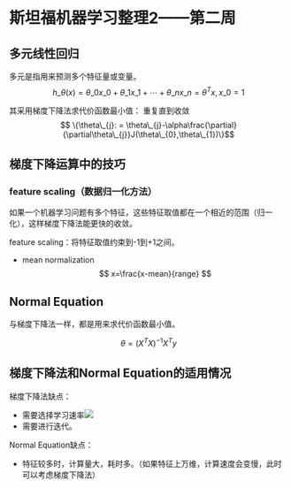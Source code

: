 # 斯坦福机器学习整理2——第二周
<script type="text/javascript"
 src="http://cdn.mathjax.org/mathjax/latest/MathJax.js?config=TeX-AMS-MML_HTMLorMML">
</script>
## 多元线性回归
多元是指用来预测多个特征量或变量。
$$ h\_{\theta}(x)=\theta\_{0}x\_{0}+\theta\_{1}x\_{1}+\cdots+\theta\_{n}x\_{n}=\theta^{T}x,x\_{0}=1$$

其采用梯度下降法求代价函数最小值：
重复直到收敛$$ \{\theta\_{j}: = \theta\_{j}-\alpha\frac{\partial}{\partial\theta\_{j}}J(\theta\_{0},\theta\_{1})\}$$

## 梯度下降运算中的技巧

### feature scaling（数据归一化方法）
如果一个机器学习问题有多个特征，这些特征取值都在一个相近的范围（归一化），这样梯度下降法能更快的收敛。

feature scaling：将特征取值约束到-1到+1之间。

- mean normalization $$ x=\frac{x-mean}{range} $$

## Normal Equation

与梯度下降法一样，都是用来求代价函数最小值。

$$ \theta=(X^{T}X)^{-1}X^{T}y $$

## 梯度下降法和Normal Equation的适用情况

梯度下降法缺点：

- 需要选择学习速率<img src="http://www.forkosh.com/mathtex.cgi? \alpha">
- 需要进行迭代。

Normal Equation缺点：

- 特征较多时，计算量大，耗时多。（如果特征上万维，计算速度会变慢，此时可以考虑梯度下降法） 